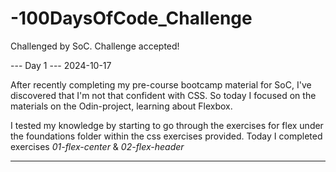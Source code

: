 # -100DaysOfCode_Challenge
Challenged by SoC. Challenge accepted!

--- Day 1 ---
 2024-10-17

After recently completing my pre-course bootcamp material for SoC, I've discovered that I'm not that confident with CSS.
So today I focused on the materials on the Odin-project, learning about Flexbox.

I tested my knowledge by starting to go through the exercises for flex under the foundations folder within the css exercises provided.
Today I completed exercises _01-flex-center_ & _02-flex-header_

------------

